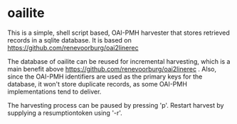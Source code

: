 # oailite
This is a simple, shell script based, OAI-PMH harvester that stores retrieved records in a sqlite database.
It is based on https://github.com/renevoorburg/oai2linerec

The database of oailite can be reused for incremental harvesting, which is a main benefit above https://github.com/renevoorburg/oai2linerec . Also, since the OAI-PMH identifiers are used as the primary keys for the database, it  won't store duplicate records, as some OAI-PMH implementations tend to deliver.

The harvesting process can be paused by pressing 'p'. Restart harvest by supplying a resumptiontoken using '-r'.

